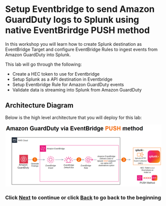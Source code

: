 # Setup Eventbridge to send Amazon GuardDuty logs to Splunk using native EventBrirdge PUSH method
In this workshop you will learn how to create Splunk destination as EventBridge Target and configure EventBridge Rules to ingest events from Amazon GuardDuty into Splunk.

This lab will go through the following: 
- Create a HEC token to use for Eventbridge
- Setup Splunk as a API destination in Eventbridge
- Setup Eventbridge Rule for Amazon GuardDuty events
- Validate data is streaming into Splunk from Amazon GuardDuty

## Architecture Diagram 
Below is the high level architecture that you will deploy for this lab:

![image001](/static/40_eventbridge/architecture-eventbridge.png)

### Click <a>[Next](/content/Lab4_eventbridge/setup_splunk.md)</a> to continue or click <a>[Back](/README.md) to go back to the beginning</a>